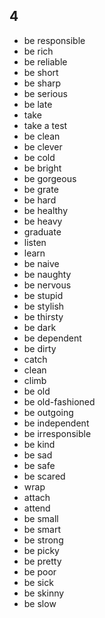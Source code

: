 ## 4
- be responsible
- be rich
- be reliable
- be short
- be sharp
- be serious
- be late
- take
- take a test
- be clean
- be clever
- be cold
- be bright
- be gorgeous
- be grate
- be hard
- be healthy
- be heavy
- graduate
- listen
- learn
- be naive
- be naughty
- be nervous
- be stupid
- be stylish
- be thirsty
- be dark
- be dependent
- be dirty
- catch
- clean
- climb
- be old
- be old-fashioned
- be outgoing
- be independent
- be irresponsible
- be kind
- be sad
- be safe
- be scared
- wrap
- attach
- attend
- be small
- be smart
- be strong
- be picky
- be pretty
- be poor
- be sick
- be skinny
- be slow
